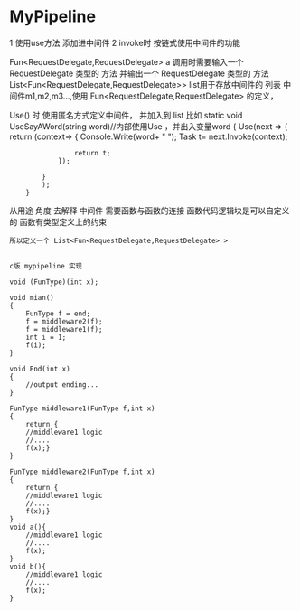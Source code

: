 # MyPipeline
1 使用use方法 添加进中间件
2 invoke时 按链式使用中间件的功能



Fun<RequestDelegate,RequestDelegate>  a
	调用时需要输入一个 RequestDelegate 类型的 方法
	并输出一个 RequestDelegate 类型的 方法
List<Fun<RequestDelegate,RequestDelegate>> list用于存放中间件的 列表
中间件m1,m2,m3...,使用 Fun<RequestDelegate,RequestDelegate> 的定义，

Use() 时 使用匿名方式定义中间件， 并加入到 list
	比如
		static void UseSayAWord(string word)//内部使用Use ，并出入变量word
		{
			Use(next =>
			{
				return (context=>
				{
					Console.Write(word+ " ");
					Task t= next.Invoke(context);

					return t;
				});
				
			}
			);
		}	


从用途  角度 去解释 中间件	
	需要函数与函数的连接
	函数代码逻辑块是可以自定义的
	函数有类型定义上的约束 
		
	所以定义一个 List<Fun<RequestDelegate,RequestDelegate> >
	
	
	c版 mypipeline 实现
	
	void (FunType)(int x);
	
	void mian()
	{
		FunType f = end;
		f = middleware2(f);
		f = middleware1(f);
		int i = 1;
		f(i);
	}
	
	void End(int x)
	{
		//output ending...
	}
	
	FunType middleware1(FunType f,int x)
	{
		return {
		//middleware1 logic
		//....
		f(x);}
	}
	
	FunType middleware2(FunType f,int x)
	{
		return {
		//middleware1 logic
		//....
		f(x);}
	}	
	void a(){
		//middleware1 logic
		//....
		f(x);
	}
	void b(){
		//middleware1 logic
		//....
		f(x);
	}	
	